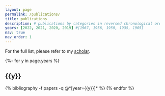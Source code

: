 ```yaml
---
layout: page
permalink: /publications/
title: publications
description: # publications by categories in reversed chronological order. generated by jekyll-scholar.
years: [2022, 2021, 2020, 2019] #[1967, 1956, 1950, 1935, 1905]
nav: true
nav_order: 1
---
```

For the full list, please refer to my [scholar](https://scholar.google.com/citations?user=PBdhgFYAAAAJ&hl=en).

<!-- _pages/publications.md -->
<div class="publications">

{%- for y in page.years %}
  <h2 class="year">{{y}}</h2>
  {% bibliography -f papers -q @*[year={{y}}]* %}
{% endfor %}

</div>
